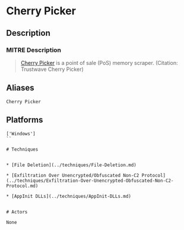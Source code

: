 
# Cherry Picker

## Description

### MITRE Description

> [Cherry Picker](https://attack.mitre.org/software/S0107) is a point of sale (PoS) memory scraper. (Citation: Trustwave Cherry Picker)

## Aliases

```
Cherry Picker
```

## Platforms

```
['Windows']
``

# Techniques


* [File Deletion](../techniques/File-Deletion.md)

* [Exfiltration Over Unencrypted/Obfuscated Non-C2 Protocol](../techniques/Exfiltration-Over-Unencrypted-Obfuscated-Non-C2-Protocol.md)
    
* [AppInit DLLs](../techniques/AppInit-DLLs.md)
    

# Actors

None
